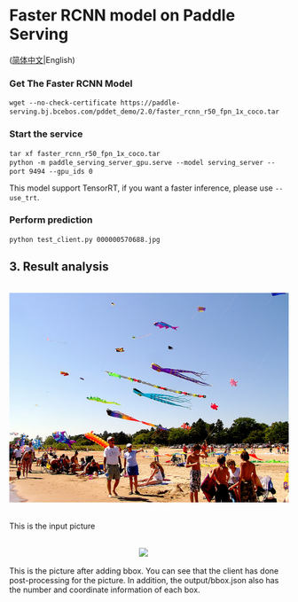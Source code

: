 # Faster RCNN model on Paddle Serving

([简体中文](./README_CN.md)|English)

### Get The Faster RCNN Model
```
wget --no-check-certificate https://paddle-serving.bj.bcebos.com/pddet_demo/2.0/faster_rcnn_r50_fpn_1x_coco.tar
```

### Start the service
```
tar xf faster_rcnn_r50_fpn_1x_coco.tar
python -m paddle_serving_server_gpu.serve --model serving_server --port 9494 --gpu_ids 0
```

This model support TensorRT, if you want a faster inference, please use `--use_trt`. 


### Perform prediction
```
python test_client.py 000000570688.jpg
```

## 3. Result analysis
<p align = "center">
    <br>
<img src = '000000570688.jpg'>
    <br>
<p>
This is the input picture
  
<p align = "center">
    <br>
<img src = '000000570688_bbox.jpg'>
    <br>
<p>
  
This is the picture after adding bbox. You can see that the client has done post-processing for the picture. In addition, the output/bbox.json also has the number and coordinate information of each box.

